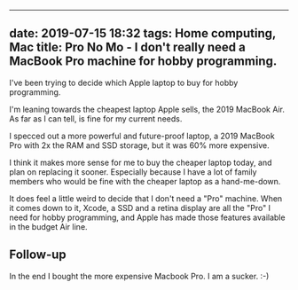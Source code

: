 
---
date: 2019-07-15 18:32
tags: Home computing, Mac
title: Pro No Mo - I don't really need a MacBook Pro machine for hobby programming.
---

I've been trying to decide which Apple laptop to buy for hobby programming.

I'm leaning towards the cheapest laptop Apple sells, the 2019 MacBook Air. As
far as I can tell, is fine for my current needs.

I specced out a more powerful and future-proof laptop, a 2019 MacBook Pro with
2x the RAM and SSD storage, but it was 60% more expensive.

I think it makes more sense for me to buy the cheaper laptop today, and plan
on replacing it sooner. Especially because I have a lot of family members who
would be fine with the cheaper laptop as a hand-me-down.

It does feel a little weird to decide that I don't need a "Pro" machine. When
it comes down to it, Xcode, a SSD and a retina display are all the "Pro" I
need for hobby programming, and Apple has made those features available in the
budget Air line.

## Follow-up

In the end I bought the more expensive Macbook Pro. I am a sucker. :-)
